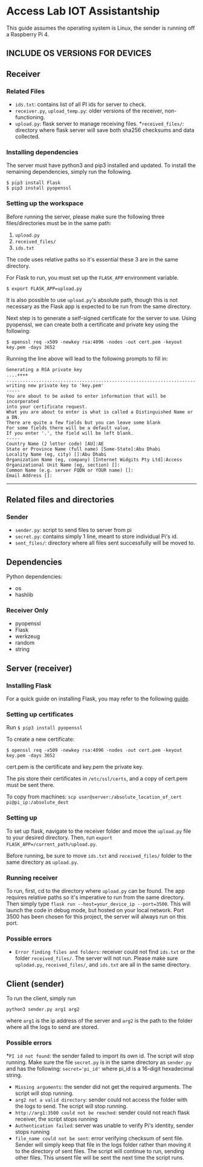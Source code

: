 # Access Lab IOT Assistantship

This guide assumes the operating system is Linux, the sender is running off a Raspberry Pi 4.

## INCLUDE OS VERSIONS FOR DEVICES

## Receiver

### Related Files
* `ids.txt`: contains list of all PI ids for server to check.
* `receiver.py`, `upload_temp.py`: older versions of the receiver, non-functioning.
* `upload.py`: flask server to manage receiving files.
*`received_files/`: directory where flask server will save both sha256 checksums and data collected.


### Installing dependencies

The server must have python3 and pip3 installed and updated. To install the remaining dependencies, simply run the following.

```console
$ pip3 install Flask
$ pip3 install pyopenssl 
```

### Setting up the workspace

Before running the server, please make sure the following three files/directories must be in the same path:

1. `upload.py`
2. `received_files/`
3. `ids.txt`

The code uses relative paths so it's essential these 3 are in the same directory.

For Flask to run, you must set up the `FLASK_APP` environment variable.

```console
$ export FLASK_APP=upload.py
```

It is also possible to use `upload.py`'s absolute path, though this is not necessary as the Flask app is expected to be run from the same directory.

Next step is to generate a self-signed certificate for the server to use. Using pyopenssl, we can create both a certificate and private key using the following:

```console
$ openssl req -x509 -newkey rsa:4096 -nodes -out cert.pem -keyout key.pem -days 3652 
```

Running the line above will lead to the following prompts to fill in:

```console
Generating a RSA private key
....++++
.........................................................................................................................................++++
writing new private key to 'key.pem'
-----
You are about to be asked to enter information that will be incorporated
into your certificate request.
What you are about to enter is what is called a Distinguished Name or a DN.
There are quite a few fields but you can leave some blank
For some fields there will be a default value,
If you enter '.', the field will be left blank.
-----
Country Name (2 letter code) [AU]:AE
State or Province Name (full name) [Some-State]:Abu Dhabi
Locality Name (eg, city) []:Abu Dhabi
Organization Name (eg, company) [Internet Widgits Pty Ltd]:Access
Organizational Unit Name (eg, section) []:
Common Name (e.g. server FQDN or YOUR name) []:
Email Address []:

```

___


## Related files and directories
### Sender
* `sender.py`: script to send files to server from pi
* `secret.py`: contains simply 1 line, meant to store individual Pi's id.
* `sent_files/`: directory where all files sent successfully will be moved to.

## Dependencies

Python dependencies:
* os
* hashlib

### Receiver Only
* pyopenssl
* Flask
* werkzeug
* random
* string


## Server (receiver)
### Installing Flask
For a quick guide on installing Flask, you may refer to the following [guide](https://phoenixnap.com/kb/install-flask).

### Setting up certificates
Run `$ pip3 install pyopenssl` 

To create a new certificate:

`$ openssl req -x509 -newkey rsa:4096 -nodes -out cert.pem -keyout key.pem -days 3652`

cert.pem is the certificate and key.pem the private key.

The pis store their certificates in `/etc/ssl/certs`, and a copy of cert.pem must be sent there.

To copy from machines: `scp user@server:/absolute_location_of_cert pi@pi_ip:/absolute_dest`

### Setting up
To set up flask, navigate to the receiver folder and move the `upload.py` file to your desired directory. Then, run `export FLASK_APP=/current_path/upload.py`.

Before running, be sure to move `ids.txt` and `received_files/` folder to the same directory as `upload.py`.

### Running receiver
To run, first, cd to the directory where `upload.py` can be found. The app requires relative paths so it's imperative to run from the same directory. Then simply type `flask run --host=your_device_ip --port=3500`. This will launch the code in debug mode, but hosted on your local network. Port 3500 has been chosen for this project, the server will always run on this port.

### Possible errors
* `Error finding files and folders`: receiver could not find `ids.txt` or the folder `received_files/`. The server will not run. Please make sure `uplodad.py`, `received_files/`, and `ids.txt` are all in the same directory.

## Client (sender)
To run the client, simply run 

`python3 sender.py arg1 arg2` 

where `arg1` is the ip address of the server and `arg2` is the path to the folder where all the logs to send are stored. 

### Possible errors
*`PI id not found`: the sender failed to import its own id. The script will stop running. Make sure the file `secret.py` is in the same directory as `sender.py` and has the following: `secret='pi_id'` where pi_id is a 16-digit hexadecimal string.
* `Missing arguments`: the sender did not get the required arguments. The script will stop running.
* `arg2 not a valid directory`: sender could not access the folder with the logs to send. The script will stop running.
* `http://arg1:3500 could not be reached`: sender could not reach flask receiver, the script stops running 
* `Authentication failed`: server was unable to verify Pi's identity, sender stops running
* `file_name could not be sent`: error verifying checksum of sent file. Sender will simply keep that file in the logs folder rather than moving it to the directory of sent files. The script will continue to run, sending other files. This unsent file will be sent the next time the script runs.
